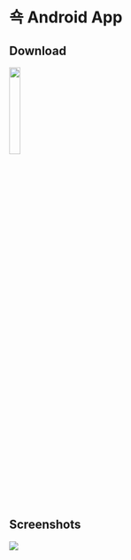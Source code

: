 # 쇽 Android App

## Download
<a href="https://play.google.com/store/apps/details?id=com.sork.sork">
<img src="https://cdn.rawgit.com/steverichey/google-play-badge-svg/master/img/en_get.svg" width="20%">
</a>


## Screenshots
![](https://firebasestorage.googleapis.com/v0/b/blog-essie.appspot.com/o/sork-screenshot.png?alt=media&token=45ed7374-b7c8-473d-a68d-4731d2541d2e)
